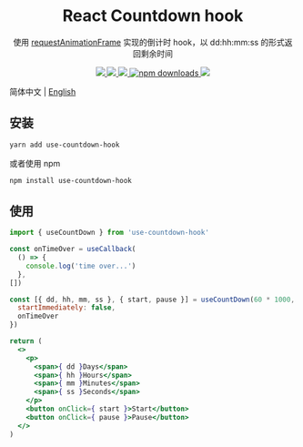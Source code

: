 <h1 align="center">React Countdown hook</h1>

<p align="center">使用 <a href="https://developer.mozilla.org/en-US/docs/Web/API/window/requestAnimationFrame">requestAnimationFrame</a> 实现的倒计时 hook，以 dd:hh:mm:ss 的形式返回剩余时间</p>

<p align="center">
  <a href="https://github.com/liyiming22/react-countdown-hook/actions">
    <img src="https://github.com/liyiming22/react-countdown-hook/workflows/Build/badge.svg" />
  </a>
  <a href="https://www.npmjs.com/package/use-countdown-hook">
    <img src="https://img.shields.io/npm/v/use-countdown-hook.svg" />
  </a>
  <a href="https://github.com/liyiming22/react-countdown-hook/blob/master/LICENSE">
    <img src="https://img.shields.io/badge/license-MIT-blue.svg" />
  </a>
  <!-- <a href="https://app.codecov.io/gh/liyiming22/react-countdown-hook">
    <img src="https://codecov.io/gh/liyiming22/react-countdown-hook/branch/master/graph/badge.svg" />
  </a> -->
  <a href="https://www.npmjs.com/package/use-countdown-hook">
    <img src="https://img.shields.io/npm/dm/use-countdown-hook.svg" alt="npm downloads" />
  </a>
  <a href="https://badgen.net/bundlephobia/min/use-countdown-hook?label=size">
    <img src="https://badgen.net/bundlephobia/min/use-countdown-hook?label=size" />
  </a>
</p>
</p>

简体中文 | [English](README.md)

## 安装
```bash
yarn add use-countdown-hook
```
或者使用 npm
```bash
npm install use-countdown-hook
```

## 使用
```jsx
import { useCountDown } from 'use-countdown-hook'

const onTimeOver = useCallback(
  () => {
    console.log('time over...')
  },
[])

const [{ dd, hh, mm, ss }, { start, pause }] = useCountDown(60 * 1000, {
  startImmediately: false,
  onTimeOver
})

return (
  <>
    <p>
      <span>{ dd }Days</span>
      <span>{ hh }Hours</span>
      <span>{ mm }Minutes</span>
      <span>{ ss }Seconds</span>
    </p>
    <button onClick={ start }>Start</button>
    <button onClick={ pause }>Pause</button>
  </>
)
```
